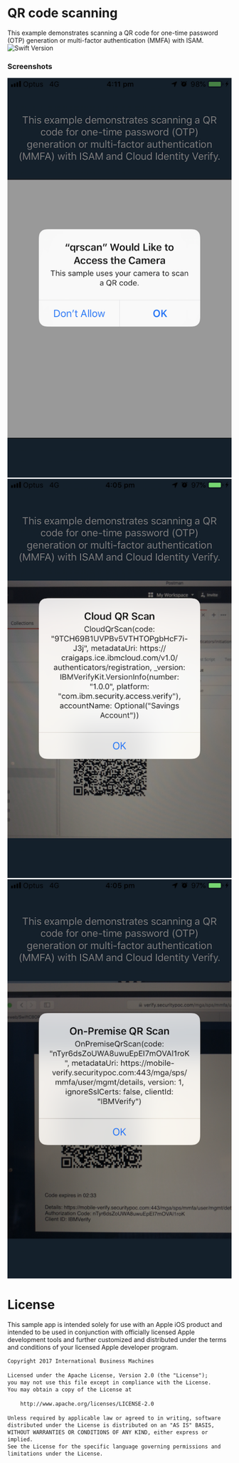 # QR code scanning
This example demonstrates scanning a QR code for one-time password (OTP) generation or multi-factor authentication (MMFA) with ISAM.
<br/>
![Swift Version](https://img.shields.io/badge/swift-4.2-orange.svg)

### Screenshots
![Accept camera permission](Screenshot_0.PNG)
![Scan of MMFA QR scode](Screenshot_1.PNG)
![Scan of OTP QR code](Screenshot_2.PNG)


# License

This sample app is intended solely for use with an Apple iOS product and intended to be used in conjunction with officially licensed Apple development tools and further customized and distributed under the terms and conditions of your licensed Apple developer program.

    Copyright 2017 International Business Machines

    Licensed under the Apache License, Version 2.0 (the "License");
    you may not use this file except in compliance with the License.
    You may obtain a copy of the License at

        http://www.apache.org/licenses/LICENSE-2.0

    Unless required by applicable law or agreed to in writing, software
    distributed under the License is distributed on an "AS IS" BASIS,
    WITHOUT WARRANTIES OR CONDITIONS OF ANY KIND, either express or implied.
    See the License for the specific language governing permissions and
    limitations under the License.
